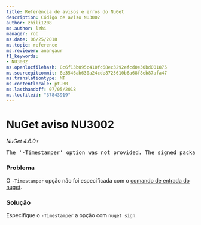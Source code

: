 ```yaml
---
title: Referência de avisos e erros do NuGet
description: Código de aviso NU3002
author: zhili1208
ms.author: lzhi
manager: rob
ms.date: 06/25/2018
ms.topic: reference
ms.reviewer: anangaur
f1_keywords:
- NU3002
ms.openlocfilehash: 8c6f13b095c410fc68ec3292efcd0e30bd001875
ms.sourcegitcommit: 8e3546ab630a24cde8725610b6a68f8eb87afa47
ms.translationtype: MT
ms.contentlocale: pt-BR
ms.lasthandoff: 07/05/2018
ms.locfileid: "37843919"
---
```

# <a name="nuget-warning-nu3002"></a>NuGet aviso NU3002

*NuGet 4.6.0+*

<pre>The '-Timestamper' option was not provided. The signed package will not be timestamped.</pre>

### <a name="issue"></a>Problema
O `-Timestamper` opção não foi especificada com o [comando de entrada do nuget](../../tools/cli-ref-sign.md).

### <a name="solution"></a>Solução
Especifique o `-Timestamper` a opção com `nuget sign`.